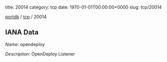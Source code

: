 title: 20014
category: tcp
date: 1970-01-01T00:00:00+0000
slug: tcp/20014

[portdb](/) / [tcp](/category/tcp.html) / 20014


## IANA Data

_Name:_ opendeploy

_Description:_ OpenDeploy Listener

